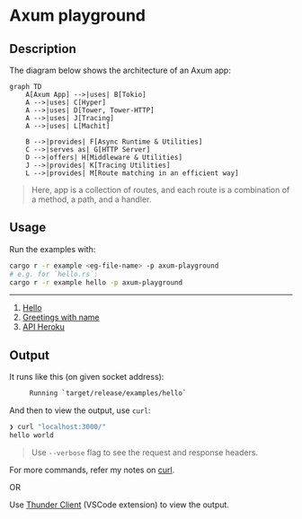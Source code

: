 # Axum playground

## Description

The diagram below shows the architecture of an Axum app:

```mermaid
graph TD
    A[Axum App] -->|uses| B[Tokio]
    A -->|uses| C[Hyper]
    A -->|uses| D[Tower, Tower-HTTP]
    A -->|uses| J[Tracing]
    A -->|uses| L[Machit]

    B -->|provides| F[Async Runtime & Utilities]
    C -->|serves as| G[HTTP Server]
    D -->|offers| H[Middleware & Utilities]
    J -->|provides| K[Tracing Utilities]
    L -->|provides| M[Route matching in an efficient way]
```

> Here, app is a collection of routes, and each route is a combination of a method, a path, and a handler.

## Usage

Run the examples with:

```sh
cargo r -r example <eg-file-name> -p axum-playground
# e.g. for `hello.rs`:
cargo r -r example hello -p axum-playground
```

---

1. [Hello](./examples/hello.rs)
2. [Greetings with name](./examples/greet_name.rs)
3. [API Heroku](./examples/api_heroku.rs)

## Output

It runs like this (on given socket address):

```sh
     Running `target/release/examples/hello`

```

And then to view the output, use `curl`:

```sh
❯ curl "localhost:3000/"
hello world
```

> Use `--verbose` flag to see the request and response headers.

For more commands, refer my notes on [curl](https://github.com/abhi3700/my_coding_toolkit/blob/main/curl.md).

OR

Use [Thunder Client](https://marketplace.visualstudio.com/items?itemName=rangav.vscode-thunder-client) (VSCode extension) to view the output.
